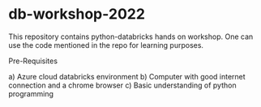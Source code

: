# db-workshop-2022

This repository contains python-databricks hands on workshop. One can use the code mentioned in the repo for learning purposes.

Pre-Requisites

a) Azure cloud databricks environment 
b) Computer with good internet connection and a chrome browser
c) Basic understanding of python programming


